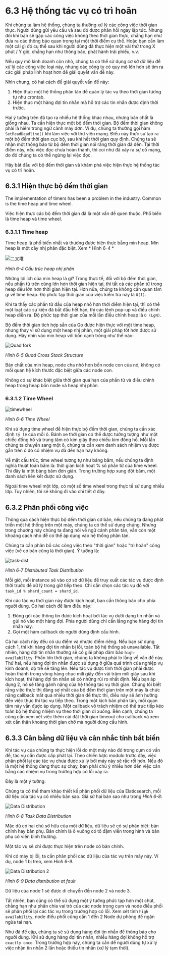 # 6.3 Hệ thống tác vụ có trì hoãn

Khi chúng ta làm hệ thống, chúng ta thường xử lý các công việc thời gian thực. Người dùng gửi yêu cầu và sau đó được phản hồi ngay lập tức. Nhưng đôi khi bạn sẽ gặp các công việc không theo thời gian thực, chẳng hạn như đưa ra các thông báo quan trọng tại một thời điểm cụ thể. Hoặc bạn cần làm một cái gì đó cụ thể sau khi người dùng đã thực hiện một vài thứ trong X phút / Y giờ, chẳng hạn như thông báo, phát hành trái phiếu, v.v.

Nếu quy mô kinh doanh còn nhỏ, chúng ta có thể sử dụng cơ sở dữ liệu để xử lý các công việc loại này, nhưng các công ty có quy mô lớn hơn sẽ tìm ra các giải pháp linh hoạt hơn để giải quyết vấn đề này.

Nhìn chung, có hai cách để giải quyết vấn đề này:

1. Hiện thực một hệ thống phân tán để quản lý tác vụ theo thời gian tương tự như crontab.
2. Hiện thực một hàng đợi tin nhắn mà hỗ trợ các tin nhắn được định thời trước.

Hai ý tưởng trên đã tạo ra nhiều hệ thống khác nhau, nhưng bản chất là giống nhau. Ta cần hiện thực một bộ đếm thời gian. Bộ đếm thời gian không phải là hiếm trong ngữ cảnh máy đơn. Ví dụ, chúng ta thường gọi hàm `SetReadDeadline()` khi làm việc với thư viện mạng. Điều này thực sự tạo ra một bộ đếm thời gian cục bộ, sau khi hết thời gian quy định. Chúng ta sẽ nhận một thông báo từ bộ đếm thời gian nói rằng thời gian đã đến. Tại thời điểm này, nếu việc đọc chưa hoàn thành, thì coi như đã xảy ra sự cố mạng, do đó chúng ta có thể ngừng lại việc đọc.

Hãy bắt đầu với bộ đếm thời gian và khám phá việc hiện thực hệ thống tác vụ có trì hoãn.

## 6.3.1 Hiện thực bộ đếm thời gian

The implementation of timers has been a problem in the industry. Common is the time heap and time wheel.

Việc hiện thực các bộ đếm thời gian đã là một vấn đề quen thuộc. Phổ biến là time heap và time wheel.

### 6.3.1.1 Time heap

Time heap là phổ biến nhất và thường được hiện thực bằng min heap. Min heap là một cây nhị phân đặc biệt. Xem * Hình 6-4 *

![二叉堆](../images/ch6-binary_tree.png)

*Hình 6-4 Cấu trúc heap nhị phân*

Những lợi ích của min heap là gì? Trong thực tế, đối với bộ đếm thời gian, nếu phần tử trên cùng lớn hơn thời gian hiện tại, thì tất cả các phần tử trong heap đều lớn hơn thời gian hiện tại. Hơn nữa, chúng ta không cần quan tâm gì về time heap. Độ phức tạp thời gian của việc kiểm tra này là `O(1)`.

Khi ta thấy các phần tử đầu của heap nhỏ hơn thời điểm hiện tại, thì có thể một loạt các sự kiện đã bắt đầu hết hạn, thì các lệnh pop-up và điều chỉnh heap diễn ra. Độ phức tạp thời gian của mỗi lần điều chỉnh heap là `O (LgN)`.

Bộ đếm thời gian tích hợp sẵn của Go được hiện thực với một time heap, nhưng thay vì sử dụng một heap nhị phân, một giải pháp tốt hơn được sử dụng. Hãy nhìn vào min heap với bốn cạnh trông như thế nào:

![Quad fork](../images/ch6-four-branch-tree.png)

*Hình 6-5 Quad Cross Stack Structure*

Bản chất của min heap, node cha nhỏ hơn bốn node con của nó, không có mối quan hệ kích thước đặc biệt giữa các node con.

Không có sự khác biệt giữa thời gian quá hạn của phần tử và điều chỉnh heap trong heap bốn node và heap nhị phân.

### 6.3.1.2 Time Wheel

![timewheel](../images/ch6-timewheel.png)

*Hình 6-6 Time Wheel*

Khi sử dụng time wheel để hiện thực bộ đếm thời gian, chúng ta cần xác định `tỷ lệ` của mỗi ô. Bánh xe thời gian có thể được tưởng tượng như một chiếc đồng hồ và trung tâm có kim giây theo chiều kim đồng hồ. Mỗi lần chúng ta chuyển sang một ô, chúng ta cần xem danh sách nhiệm vụ được gắn trên ô đó có nhiệm vụ đã đến hạn hay không.

Về mặt cấu trúc, time wheel tương tự như bảng băm, nếu chúng ta định nghĩa thuật toán băm là: thời gian kích hoạt % số phần tử của time wheel. Thì đây là một bảng băm đơn giản. Trong trường hợp xung đột băm, một danh sách liên kết được sử dụng.

Ngoài time wheel một lớp, có một số time wheel trong thực tế sử dụng nhiều lớp. Tuy nhiên, tôi sẽ không đi vào chi tiết ở đây.

## 6.3.2 Phân phối công việc

Thông qua cách hiện thực bộ đếm thời gian cơ bản, nếu chúng ta đang phát triển một hệ thống trên một máy, chúng ta có thể sử dụng chúng. Nhưng trong chương này chúng ta đang nói về ngữ cảnh phân tán, vẫn còn một khoảng cách nhỏ để có thể áp dụng vào hệ thống phân tán.

Chúng ta cần phân bố các công việc theo "thời gian" hoặc "trì hoãn" công việc (về cơ bản cũng là thời gian). Ý tưởng là:

![task-dist](../images/ch6-task-sched.png)

*Hình 6-7 Distributed Task Distribution*

Mỗi giờ, mỗi instance sẽ vào cơ sở dữ liệu để truy xuất các tác vụ được định thời trước để xử lý trong giờ tiếp theo. Chỉ cần chọn các tác vụ đó với `task_id % shard_count = shard_id`.

Khi các tác vụ thời gian này được kích hoạt, bạn cần thông báo cho phía người dùng. Có hai cách để làm điều này:

1. Đóng gói các thông tin được kích hoạt bởi tác vụ dưới dạng tin nhắn và gửi nó vào một hàng đợi. Phía người dùng chỉ cần lắng nghe hàng đợi tin nhắn này.
2. Gọi một hàm callback do người dùng định cấu hình.

Cả hai cách này đều có ưu điểm và nhược điểm riêng. Nếu bạn sử dụng cách 1, thì khi hàng đợi tin nhắn bị lỗi, toàn bộ hệ thống sẽ unavailable. Tất nhiên, hàng đợi tin nhắn thường sẽ có giải pháp đảm bảo `high-availability`. Phần lớn thời gian, chúng ta không phải lo lắng về vấn đề này. Thứ hai, nếu hàng đợi tin nhắn được sử dụng ở giữa quá trình của nghiệp vụ kinh doanh, độ trễ sẽ tăng lên. Nếu tác vụ được tính thời gian phải được hoàn thành trong vòng hàng chục mili giây đến vài trăm mili giây sau khi kích hoạt, thì hàng đợi tin nhắn sẽ có những rủi ro nhất định. Nếu bạn áp dụng 2, nó sẽ tăng gánh nặng của hệ thống tác vụ thời gian. Chúng tôi biết rằng việc thực thi đáng sợ nhất của bộ đếm thời gian trên một máy là chức năng callback mất quá nhiều thời gian để thực thi, điều này sẽ ảnh hưởng đến việc thực thi tác vụ tiếp theo. Trong một kịch bản phân tán, mối quan tâm này vẫn được áp dụng. Một callback vô trách nhiệm có thể trực tiếp kéo toàn bộ hệ thống nhiệm vụ theo thời gian đi xuống. Bên cạnh, chúng ta cũng cần xem xét việc thêm cài đặt thời gian timeout cho callback và xem xét cẩn thận khoảng thời gian chờ mà người dùng cấu hình.

## 6.3.3 Cân bằng dữ liệu và cân nhắc tính bất biến

Khi tác vụ của chúng ta thực hiện lỗi do một máy nào đó trong cụm có vấn đề, tác vụ cần được cấp phát lại. Theo chiến lược modulo trước đây, việc phân phối lại các tác vụ chưa được xử lý bởi máy này sẽ rắc rối hơn. Nếu đó là một hệ thống đang thực sự chạy, bạn phải chú ý nhiều hơn đến việc cân bằng các nhiệm vụ trong trường hợp có lỗi xảy ra.

Đây là một ý tưởng:

Chúng ta có thể tham khảo thiết kế phân phối dữ liệu của Elaticsearch, mỗi dữ liệu của tác vụ có nhiều bản sao. Giả sử hai bản sao như trong *Hình 6-8*:


![Data Distribution](../images/ch6-data-dist1.png)

*Hình 6-8 Task Data Distribution*

Mặc dù có hai chủ sở hữu của một dữ liệu, dữ liệu sẽ có sự phân biệt: bản chính hay bản phụ. Bản chính là ô vuông có tô đậm viền trong hình và bản phụ có viền bình thường.

Một tác vụ sẽ chỉ được thực hiện trên node có bản chính.

Khi có máy bị lỗi, ta cần phân phối các dữ liệu của tác vụ trên máy này. Ví dụ, node 1 bị treo, xem *Hình 6-9*.

![Data Distribution 2](../images/ch6-data-dist2.png)

*Hình 6-9 Data distribution at fault*

Dữ liệu của node 1 sẽ được di chuyển đến node 2 và node 3.

Tất nhiên, bạn cũng có thể sử dụng một ý tưởng phức tạp hơn một chút, chẳng hạn như phân chia vai trò của các node trong cụm và node điều phối sẽ phân phối lại các tác vụ trong trường hợp có lỗi. Xem xét tính `high availability`, node điều phối cũng cần 1 đến 2 Node dự phòng để ngăn ngừa tai nạn.

Như đã đề cập, chúng ta sẽ sử dụng hàng đợi tin nhắn để thông báo cho người dùng. Khi sử dụng hàng đợi tin nhắn, nhiều hàng đợi không hỗ trợ `exactly once`. Trong trường hợp này, chúng ta cần để người dùng tự xử lý việc nhận tin nhắn 2 lần hoặc thiếu tin nhắn (xử lý tạm thời).
